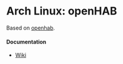 Arch Linux: openHAB
===================

Based on [openhab](https://github.com/openhab/openhab).

#### Documentation

* [Wiki](https://github.com/openhab/openhab/wiki)
